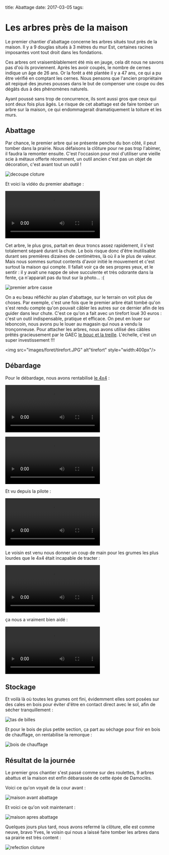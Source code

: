 title: Abattage
date: 2017-03-05
tags: 

# Les arbres près de la maison

Le premier chantier d'abattage concerne les arbres situés tout près de la maison. Il y a 9 douglas situés à 3&nbsp;mètres du mur Est, certaines racines imposantes vont tout droit dans les fondations.

Ces arbres ont vraisemblablement été mis en jauge, cela dit nous ne savons pas d'où ils proviennent. Après les avoir coupés, le nombre de cernes indique un âge de 26 ans. Or la forêt a été plantée il y a 47 ans, ce qui a pu être vérifié en comptant les cernes. Nous pensons que l'ancien propriétaire ait repiqué des jeunes pousses dans le but de compenser une coupe ou des dégâts dus à des phénomènes naturels.

Ayant poussé sans trop de concurrence, ils sont aussi gros que ceux qui sont deux fois plus âgés. Le risque de cet abattage est de faire tomber un arbre sur la maison, ce qui endommagerait dramatiquement la toiture et les murs.

## Abattage

Par chance, le premier arbre qui se présente penche du bon côté, il peut tomber dans la prairie. Nous défaisons la clôture pour ne pas trop l'abimer, il faudra la remonter ensuite. C'est l'occasion pour moi d'utiliser une vieille scie à métaux offerte récemment, un outil ancien c'est pas un objet de décoration, c'est avant tout un outil !

<img src="images/foret/decoupe_cloture.JPG" alt="decoupe cloture"/>

Et voici la vidéo du premier abattage :

<video src="images/foret/premier_arbre.mp4" controls></video>

Cet arbre, le plus gros, partait en deux troncs assez rapidement, il s'est totalement séparé durant la chute. Le bois risque donc d'être inutilisable durant ses premières dizaines de centimètres, là où il a le plus de valeur. Mais nous sommes surtout contents d'avoir initié le mouvement et c'est surtout la maison qui compte. Il fallait voir ça de ses propres yeux, et le sentir : il y avait une nappe de sève succulente et très odorante dans la fente, ça n'apparait pas du tout sur la photo... :(

<img src="images/foret/premier_arbre_casse.JPG" alt="premier arbre casse"/>

On a eu beau réfléchir au plan d'abattage, sur le terrain on voit plus de choses. Par exemple, c'est une fois que le premier arbre était tombé qu'on s'est rendu compte qu'on pouvait câbler les autres sur ce dernier afin de les guider dans leur chute. C'est ce qu'on a fait avec un tirefort loué 30&nbsp;euros : c'est un outil indispensable, pratique et efficace. On peut en louer sur leboncoin, nous avons pu le louer au magasin qui nous a vendu la tronçonneuse. Pour attacher les arbres, nous avons utilisé des câbles prêtés gracieusement par le GAEC [le bouc et la treille](http://www.leboucetlatreille.fr/). L'échelle, c'est un super investissement !!!

<img src="images/foret/tirefort.JPG" alt"tirefort" style="width:400px"/>

## Débardage

Pour le débardage, nous avons rentabilisé [le 4x4]({filename}/quotidien/vitara.md) :

<video src="images/foret/debardage_4x4_1.mp4" controls ></video>

<video src="images/foret/debardage_4x4_2.mp4" controls ></video>

Et vu depuis la pilote :

<video src="images/foret/debardage_4x4_3.mp4" controls ></video>

Le voisin est venu nous donner un coup de main pour les grumes les plus lourdes que le 4x4 était incapable de tracter :

<video src="images/foret/debardage_tracteur_1.mp4" controls ></video>

ça nous a vraiment bien aidé :

<video src="images/foret/debardage_tracteur_2.mp4" controls ></video>

## Stockage

Et voilà là où toutes les grumes ont fini, évidemment elles sont posées sur des cales en bois pour éviter d'être en contact direct avec le sol, afin de sécher tranquillement :

<img src="images/foret/tas_de_billes.JPG" alt="tas de billes"/>

Et pour le bois de plus petite section, ça part au séchage pour finir en bois de chauffage, on rentabilise la remorque :

<img src="images/foret/bois_chauffage.JPG" alt="bois de chauffage"/>

## Résultat de la journée

Le premier gros chantier s'est passé comme sur des roulettes, 9 arbres abattus et la maison est enfin débarassée de cette épée de Damoclès.

Voici ce qu'on voyait de la cour avant :

<img src="images/foret/maison_avant_abattage.JPG" alt="maison avant abattage"/>

Et voici ce qu'on voit maintenant :

<img src="images/foret/maison_apres_abattage.JPG" alt="maison apres abattage"/>

Quelques jours plus tard, nous avons refermé la clôture, elle est comme neuve, bravo Yves, le voisin qui nous a laissé faire tomber les arbres dans sa prairie est très content :

<img src="images/foret/refection_cloture.JPG" alt="refection cloture"/>
